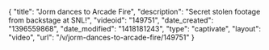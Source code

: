{
    "title": "Jorm dances to Arcade Fire",
    "description": "Secret stolen footage from backstage at SNL!",
    "videoid": "149751",
    "date_created": "1396559868",
    "date_modified": "1418181243",
    "type": "captivate",
    "layout": "video",
    "url": "\/v\/jorm-dances-to-arcade-fire\/149751"
}